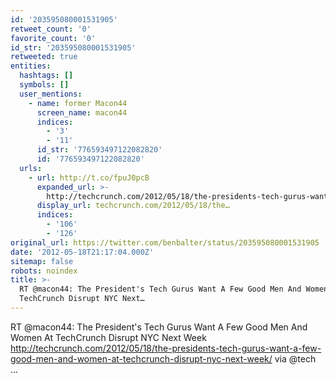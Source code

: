 ```yaml
---
id: '203595080001531905'
retweet_count: '0'
favorite_count: '0'
id_str: '203595080001531905'
retweeted: true
entities:
  hashtags: []
  symbols: []
  user_mentions:
    - name: former Macon44
      screen_name: macon44
      indices:
        - '3'
        - '11'
      id_str: '776593497122082820'
      id: '776593497122082820'
  urls:
    - url: http://t.co/fpuJ0pcB
      expanded_url: >-
        http://techcrunch.com/2012/05/18/the-presidents-tech-gurus-want-a-few-good-men-and-women-at-techcrunch-disrupt-nyc-next-week/
      display_url: techcrunch.com/2012/05/18/the…
      indices:
        - '106'
        - '126'
original_url: https://twitter.com/benbalter/status/203595080001531905
date: '2012-05-18T21:17:04.000Z'
sitemap: false
robots: noindex
title: >-
  RT @macon44: The President's Tech Gurus Want A Few Good Men And Women At
  TechCrunch Disrupt NYC Next…
---
```


RT @macon44: The President's Tech Gurus Want A Few Good Men And Women At TechCrunch Disrupt NYC Next Week http://techcrunch.com/2012/05/18/the-presidents-tech-gurus-want-a-few-good-men-and-women-at-techcrunch-disrupt-nyc-next-week/ via @tech ...